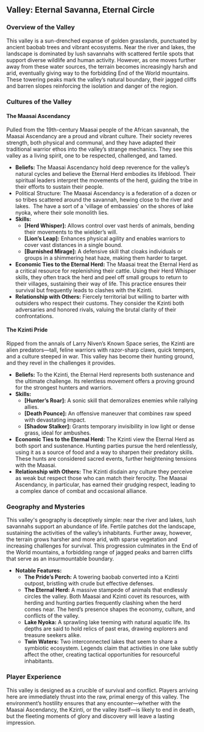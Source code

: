 ## Valley: Eternal Savanna, Eternal Circle

### Overview of the Valley

This valley is a sun-drenched expanse of golden grasslands, punctuated by
ancient baobab trees and vibrant ecosystems. Near the river and lakes, the
landscape is dominated by lush savannahs with scattered fertile spots that
support diverse wildlife and human activity. However, as one moves further away
from these water sources, the terrain becomes increasingly harsh and arid,
eventually giving way to the forbidding End of the World mountains. These
towering peaks mark the valley’s natural boundary, their jagged cliffs and
barren slopes reinforcing the isolation and danger of the region.

### Cultures of the Valley

#### The Maasai Ascendancy

Pulled from the 19th-century Maasai people of the African savannah, the Maasai
Ascendancy are a proud and vibrant culture. Their society reveres strength, both
physical and communal, and they have adapted their traditional warrior ethos
into the valley’s strange mechanics. They see this valley as a living spirit,
one to be respected, challenged, and tamed.

- **Beliefs:** The Maasai Ascendancy hold deep reverence for the valley’s
  natural cycles and believe the Eternal Herd embodies its lifeblood. Their
  spiritual leaders interpret the movements of the herd, guiding the tribe in
  their efforts to sustain their people.
- Political Structure: The Maasai Ascendancy is a federation of a dozen or so
  tribes scattered around the savannah, hewing close to the river and lakes. 
  The have a sort of a 'village of embassies' on the shores of lake nyoka, where
  their sole monolith lies.
- **Skills:**
  - **[Herd Whisper]:** Allows control over vast herds of animals, bending their
    movements to the wielder’s will.
  - **[Lion’s Leap]:** Enhances physical agility and enables warriors to cover
    vast distances in a single bound.
  - **[Burnished Mirage]:** A defensive skill that cloaks individuals or groups
    in a shimmering heat haze, making them harder to target.
- **Economic Ties to the Eternal Herd:** The Maasai treat the Eternal Herd as a
  critical resource for replenishing their cattle. Using their Herd Whisper
  skills, they often track the herd and peel off small groups to return to their
  villages, sustaining their way of life. This practice ensures their survival
  but frequently leads to clashes with the Kzinti.
- **Relationship with Others:** Fiercely territorial but willing to barter with
  outsiders who respect their customs. They consider the Kzinti both adversaries
  and honored rivals, valuing the brutal clarity of their confrontations.

#### The Kzinti Pride

Ripped from the annals of Larry Niven’s Known Space series, the Kzinti are alien
predators—tall, feline warriors with razor-sharp claws, quick tempers, and a
culture steeped in war. This valley has become their hunting ground, and they
revel in the challenges it provides.

- **Beliefs:** To the Kzinti, the Eternal Herd represents both sustenance and
  the ultimate challenge. Its relentless movement offers a proving ground for
  the strongest hunters and warriors.
- **Skills:**
  - **[Hunter’s Roar]:** A sonic skill that demoralizes enemies while rallying
    allies.
  - **[Death Pounce]:** An offensive maneuver that combines raw speed with
    devastating impact.
  - **[Shadow Stalker]:** Grants temporary invisibility in low light or dense
    grass, ideal for ambushes.
- **Economic Ties to the Eternal Herd:** The Kzinti view the Eternal Herd as
  both sport and sustenance. Hunting parties pursue the herd relentlessly, using
  it as a source of food and a way to sharpen their predatory skills. These
  hunts are considered sacred events, further heightening tensions with the
  Maasai.
- **Relationship with Others:** The Kzinti disdain any culture they perceive as
  weak but respect those who can match their ferocity. The Maasai Ascendancy, in
  particular, has earned their grudging respect, leading to a complex dance of
  combat and occasional alliance.

### Geography and Mysteries

This valley's geography is deceptively simple: near the river and lakes, lush
savannahs support an abundance of life. Fertile patches dot the landscape,
sustaining the activities of the valley’s inhabitants. Further away, however,
the terrain grows harsher and more arid, with sparse vegetation and increasing
challenges for survival. This progression culminates in the End of the World
mountains, a forbidding range of jagged peaks and barren cliffs that serve as an
insurmountable boundary.

- **Notable Features:**
  - **The Pride’s Perch:** A towering baobab converted into a Kzinti outpost,
    bristling with crude but effective defenses.
  - **The Eternal Herd:** A massive stampede of animals that endlessly circles
    the valley. Both Maasai and Kzinti covet its resources, with herding and
    hunting parties frequently clashing when the herd comes near. The herd’s
    presence shapes the economy, culture, and conflicts of the valley.
  - **Lake Nyoka:** A sprawling lake teeming with natural aquatic life. Its
    depths are said to hold relics of past eras, drawing explorers and treasure
    seekers alike.
  - **Twin Waters:** Two interconnected lakes that seem to share a symbiotic
    ecosystem. Legends claim that activities in one lake subtly affect the
    other, creating tactical opportunities for resourceful inhabitants.

### Player Experience

This valley is designed as a crucible of survival and conflict. Players arriving
here are immediately thrust into the raw, primal energy of this valley. The
environment’s hostility ensures that any encounter—whether with the Maasai
Ascendancy, the Kzinti, or the valley itself—is likely to end in death, but the
fleeting moments of glory and discovery will leave a lasting impression.
